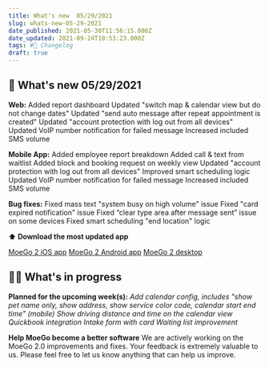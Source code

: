 ```yaml
---
title: What's new  05/29/2021
slug: whats-new-05-29-2021
date_published: 2021-05-30T11:56:15.000Z
date_updated: 2021-09-24T10:53:23.000Z
tags: #🚀 Changelog
draft: true
---
```


## 🤩 What's new  05/29/2021

**Web:**
Added report dashboard
Updated "switch map & calendar view but do not change dates"
Updated "send auto message after repeat appointment is created"
Updated "account protection with log out from all devices"
Updated VoIP number notification for failed message
Increased included SMS volume

**Mobile App:**
Added employee report breakdown
Added call & text from waitlist
Added block and booking request on weekly view
Updated "account protection with log out from all devices"
Improved smart scheduling logic
Updated VoIP number notification for failed message
Increased included SMS volume

**Bug fixes:**
Fixed mass text "system busy on high volume" issue
Fixed "card expired notification" issue
Fixed “clear type area after message sent” issue on some devices
Fixed smart scheduling "end location" logic

**⬆️ Download the most updated app**

[MoeGo 2 iOS app](https://apps.apple.com/us/app/moego-2-0/id1561621817)
[MoeGo 2 Android app](https://play.google.com/store/apps/details?id=com.moement.moego.business)
[MoeGo 2 desktop](https://go.moego.pet/)

## 👨‍💻 What's in progress

**Planned for the upcoming week(s):**
*Add calendar config, includes "show pet name only, show address, show service color code, calendar start end time" (mobile)*
*Show driving distance and time on the calendar view*
*Quickbook integration*
*Intake form with card*
*Waiting list improvement*

**Help MoeGo become a better software**
We are actively working on the MoeGo 2.0 improvements and fixes. Your feedback is extremely valuable to us. Please feel free to let us know anything that can help us improve.

​
